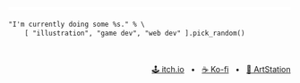 <div align="center">
  <img src="yellow_stripes.svg" alt="yellow stripes"/>
</div>

```gdscript
"I'm currently doing some %s." % \
    [ "illustration", "game dev", "web dev" ].pick_random()
```
<!-- <ICONS> -->

</br>
</br>

<div align="right">
  <a href="https://nnda.itch.io">🕹️&nbsp;itch.io</a>
  &nbsp;
  •
  &nbsp;
  <a href="https://ko-fi.com/L3L536B9Z">☕&nbsp;Ko-fi</a>
  &nbsp;
  •
  &nbsp;
  <a href="https://www.artstation.com/nnda">🎨&nbsp;ArtStation</a>
</div>
